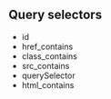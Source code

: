 ## Query selectors

- id
- href_contains
- class_contains
- src_contains
- querySelector
- html_contains
